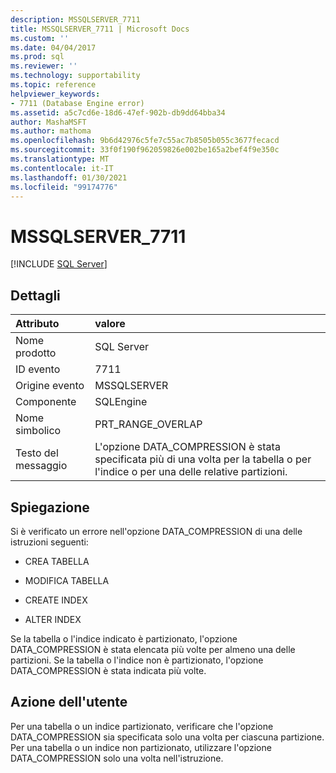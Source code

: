 ```yaml
---
description: MSSQLSERVER_7711
title: MSSQLSERVER_7711 | Microsoft Docs
ms.custom: ''
ms.date: 04/04/2017
ms.prod: sql
ms.reviewer: ''
ms.technology: supportability
ms.topic: reference
helpviewer_keywords:
- 7711 (Database Engine error)
ms.assetid: a5c7cd6e-18d6-47ef-902b-db9dd64bba34
author: MashaMSFT
ms.author: mathoma
ms.openlocfilehash: 9b6d42976c5fe7c55ac7b8505b055c3677fecacd
ms.sourcegitcommit: 33f0f190f962059826e002be165a2bef4f9e350c
ms.translationtype: MT
ms.contentlocale: it-IT
ms.lasthandoff: 01/30/2021
ms.locfileid: "99174776"
---
```

# <a name="mssqlserver_7711"></a>MSSQLSERVER_7711
 [!INCLUDE [SQL Server](../../includes/applies-to-version/sqlserver.md)]
  
## <a name="details"></a>Dettagli  
  
| Attributo | valore |  
| :-------- | :---- |  
|Nome prodotto|SQL Server|  
|ID evento|7711|  
|Origine evento|MSSQLSERVER|  
|Componente|SQLEngine|  
|Nome simbolico|PRT_RANGE_OVERLAP|  
|Testo del messaggio|L'opzione DATA_COMPRESSION è stata specificata più di una volta per la tabella o per l'indice o per una delle relative partizioni.|  
  
## <a name="explanation"></a>Spiegazione  
Si è verificato un errore nell'opzione DATA_COMPRESSION di una delle istruzioni seguenti:  
  
-   CREA TABELLA  
  
-   MODIFICA TABELLA  
  
-   CREATE INDEX  
  
-   ALTER INDEX  
  
Se la tabella o l'indice indicato è partizionato, l'opzione DATA_COMPRESSION è stata elencata più volte per almeno una delle partizioni. Se la tabella o l'indice non è partizionato, l'opzione DATA_COMPRESSION è stata indicata più volte.  
  
## <a name="user-action"></a>Azione dell'utente  
Per una tabella o un indice partizionato, verificare che l'opzione DATA_COMPRESSION sia specificata solo una volta per ciascuna partizione. Per una tabella o un indice non partizionato, utilizzare l'opzione DATA_COMPRESSION solo una volta nell'istruzione.  
  
